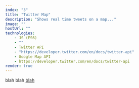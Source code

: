 ```yaml
---
index: "3"
title: "Twitter Map"
description: "Shows real time tweets on a map..."
image: ""
hostUrl: ""
technologies:
    - JS (ES6)
    - ""
    - Twitter API
    - "https://developer.twitter.com/en/docs/twitter-api"
    - Google Map API
    - https://developer.twitter.com/en/docs/twitter-api
render: true
---
```


blah blah [blah]()